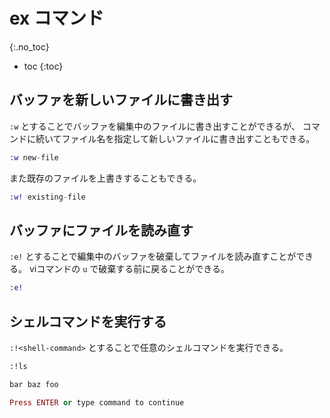 # ex コマンド
{:.no_toc}

* toc
{:toc}

## バッファを新しいファイルに書き出す
`:w` とすることでバッファを編集中のファイルに書き出すことができるが、 
コマンドに続いてファイル名を指定して新しいファイルに書き出すこともできる。

```ex
:w new-file
```

また既存のファイルを上書きすることもできる。

```ex
:w! existing-file
```

## バッファにファイルを読み直す
`:e!` とすることで編集中のバッファを破棄してファイルを読み直すことができる。 
viコマンドの `u` で破棄する前に戻ることができる。

```ex
:e!
```

## シェルコマンドを実行する
`:!<shell-command>` とすることで任意のシェルコマンドを実行できる。

```ex
:!ls

bar	baz	foo

Press ENTER or type command to continue
```
